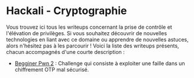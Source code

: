 # Hackali - Cryptographie

Vous trouvez ici tous les writeups concernant la prise de contrôle et l'élévation de privilèges. Si vous souhaitez découvrir de nouvelles technologies en liant avec ce domaine ou apprendre de nouvelles astuces, alors n'hésitez pas à les parcourir ! Voici la liste des writeups présents, chacun accompagnés d'une courte description :

- [Begginer Pwn 2](writeups/BegginerPwn2/InterceptedCommunications.md) : Challenge qui consiste à exploiter une faille dans un chiffrement OTP mal sécurisé.
